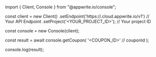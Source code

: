 import { Client, Console } from "@appwrite.io/console";

const client = new Client()
    .setEndpoint('https://<REGION>.cloud.appwrite.io/v1') // Your API Endpoint
    .setProject('<YOUR_PROJECT_ID>'); // Your project ID

const console = new Console(client);

const result = await console.getCoupon(
    '<COUPON_ID>' // couponId
);

console.log(result);

